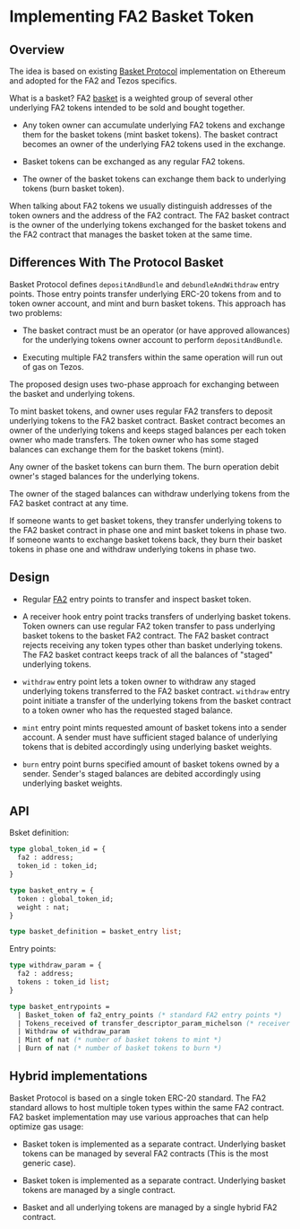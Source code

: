 # Implementing FA2 Basket Token

## Overview

The idea is based on existing [Basket Protocol](https://github.com/CoinAlpha/basket-protocol)
implementation on Ethereum and adopted for the FA2 and Tezos specifics.

What is a basket? FA2 [basket](https://en.wikipedia.org/wiki/Basket_(finance)) is
a weighted group of several other underlying FA2 tokens intended to be sold and
bought together.

* Any token owner can accumulate underlying FA2 tokens and exchange them for the
  basket tokens (mint basket tokens). The basket contract becomes an owner of the
  underlying FA2 tokens used in the exchange.
  
* Basket tokens can be exchanged as any regular FA2 tokens.

* The owner of the basket tokens can exchange them back to underlying tokens
  (burn basket token).

When talking about FA2 tokens we usually distinguish addresses of the token owners
and the address of the FA2 contract. The FA2 basket contract is the owner of the
underlying tokens exchanged for the basket tokens and the FA2 contract that manages
the basket token at the same time.

## Differences With The Protocol Basket

Basket Protocol defines `depositAndBundle` and `debundleAndWithdraw` entry points.
Those entry points transfer underlying ERC-20 tokens from and to token owner account,
and mint and burn basket tokens. This approach has two problems:

* The basket contract must be an operator (or have approved allowances) for the
  underlying tokens owner account to perform `depositAndBundle`.

* Executing multiple FA2 transfers within the same operation will run out of gas
  on Tezos.

The proposed design uses two-phase approach for exchanging between the basket and
underlying tokens.

To mint basket tokens, and owner uses regular FA2 transfers to deposit underlying
tokens to the FA2 basket contract. Basket contract becomes an owner of the underlying
tokens and keeps staged balances per each token owner who made transfers. The token
owner who has some staged balances can exchange them for the basket tokens (mint).

Any owner of the basket tokens can burn them. The burn operation debit owner's
staged balances for the underlying tokens.

The owner of the staged balances can withdraw underlying tokens from the FA2 basket
contract at any time.

If someone wants to get basket tokens, they transfer underlying tokens to the FA2
basket contract in phase one and mint basket tokens in phase two. If someone wants
to exchange basket tokens back, they burn their basket tokens in phase one and
withdraw underlying tokens in phase two.

## Design

* Regular [FA2](https://gitlab.com/tzip/tzip/-/blob/master/proposals/tzip-12/tzip-12.md)
  entry points to transfer and inspect basket token.

* A receiver hook entry point tracks transfers of underlying basket tokens. Token
  owners can use regular FA2 token transfer to pass underlying basket tokens to
  the basket FA2 contract. The FA2 basket contract rejects receiving any token
  types other than basket underlying tokens. The FA2 basket contract keeps track
  of all the balances of "staged" underlying tokens.

* `withdraw` entry point lets a token owner to withdraw any staged underlying tokens
  transferred to the FA2 basket contract. `withdraw` entry point initiate a transfer
  of the underlying tokens from the basket contract to a token owner who has the
  requested staged balance.

* `mint` entry point mints requested amount of basket tokens into a sender account.
  A sender must have sufficient staged balance of underlying tokens that is debited
  accordingly using underlying basket weights.

* `burn` entry point burns specified amount of basket tokens owned by a sender.
  Sender's staged balances are debited accordingly using underlying basket weights.

## API

Bsket definition:

```ocaml
type global_token_id = {
  fa2 : address;
  token_id : token_id;
}

type basket_entry = {
  token : global_token_id;
  weight : nat;
}

type basket_definition = basket_entry list;
```

Entry points:

```ocaml
type withdraw_param = {
  fa2 : address;
  tokens : token_id list;
}

type basket_entrypoints =
  | Basket_token of fa2_entry_points (* standard FA2 entry points *)
  | Tokens_received of transfer_descriptor_param_michelson (* receiver hook *)
  | Withdraw of withdraw_param
  | Mint of nat (* number of basket tokens to mint *)
  | Burn of nat (* number of basket tokens to burn *)
```

## Hybrid implementations

Basket Protocol is based on a single token ERC-20 standard.
The FA2 standard allows to host multiple token types within the same FA2 contract.
FA2 basket implementation may use various approaches that can help optimize gas
usage:

* Basket token is implemented as a separate contract. Underlying basket tokens
  can be managed by several FA2 contracts (This is the most generic case).

* Basket token is implemented as a separate contract. Underlying basket tokens are
  managed by a single contract.

* Basket and all underlying tokens are managed by a single hybrid FA2 contract.
